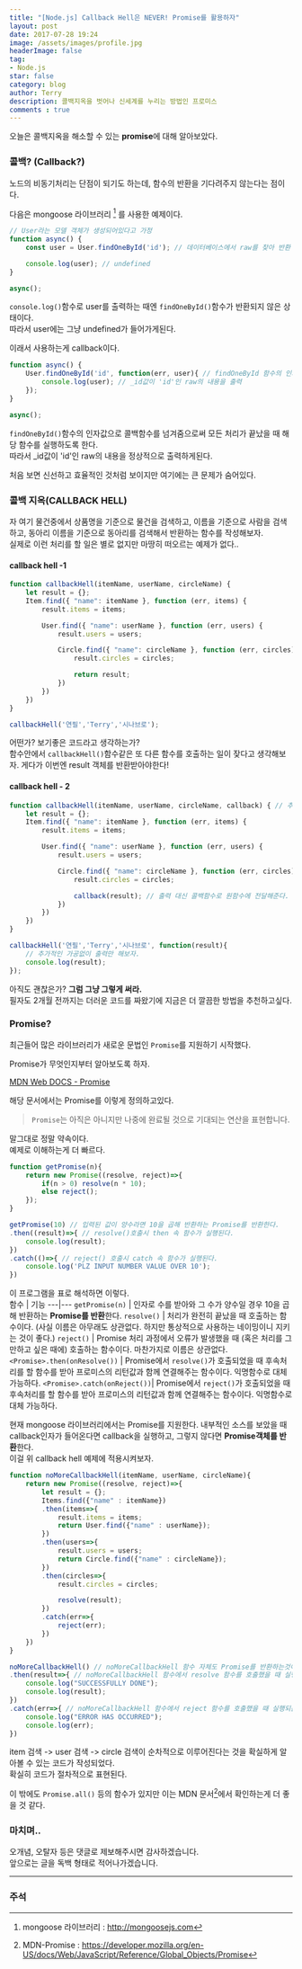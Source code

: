 ```yaml
---
title: "[Node.js] Callback Hell은 NEVER! Promise를 활용하자"
layout: post
date: 2017-07-28 19:24
image: /assets/images/profile.jpg
headerImage: false
tag:
- Node.js
star: false
category: blog
author: Terry
description: 콜백지옥을 벗어나 신세계를 누리는 방법인 프로미스
comments : true
---
```

오늘은 콜백지옥을 해소할 수 있는 **promise**에 대해 알아보았다.


### 콜백? (Callback?)
노드의 비동기처리는 단점이 되기도 하는데, 함수의 반환을 기다려주지 않는다는 점이다.  

다음은 mongoose 라이브러리 [^1] 를 사용한 예제이다.
```js
// User라는 모델 객체가 생성되어있다고 가정
function async() {
    const user = User.findOneById('id'); // 데이터베이스에서 raw를 찾아 반환

    console.log(user); // undefined
}

async();
```
`console.log()`함수로 user를 출력하는 때엔 `findOneById()`함수가 반환되지 않은 상태이다.  
따라서 user에는 그냥 undefined가 들어가게된다.

이래서 사용하는게 callback이다.
```js
function async() {
    User.findOneById('id', function(err, user){ // findOneById 함수의 인자로 모든 처리가 끝났을 때 실행할 함수(callback)를 전달
        console.log(user); // _id값이 'id'인 raw의 내용을 출력
    });
}

async();
```
`findOneById()`함수의 인자값으로 콜백함수를 넘겨줌으로써 모든 처리가 끝났을 때 해당 함수를 실행하도록 한다.  
따라서 _id값이 'id'인 raw의 내용을 정상적으로 출력하게된다.  

처음 보면 신선하고 효율적인 것처럼 보이지만 여기에는 큰 문제가 숨어있다.

### 콜백 지옥(CALLBACK HELL)
자 여기 물건중에서 상품명을 기준으로 물건을 검색하고, 이름을 기준으로 사람을 검색하고, 동아리 이름을 기준으로 동아리를 검색해서 반환하는 함수를 작성해보자.  
실제로 이런 처리를 할 일은 별로 없지만 마땅히 떠오르는 예제가 없다..  

#### callback hell -1
```js
function callbackHell(itemName, userName, circleName) {
    let result = {};
    Item.find({ "name": itemName }, function (err, items) {
        result.items = items;

        User.find({ "name": userName }, function (err, users) {
            result.users = users;

            Circle.find({ "name": circleName }, function (err, circles) {
                result.circles = circles;

                return result;
            })
        })
    })
}

callbackHell('연필','Terry','시나브로');
```
어떤가? 보기좋은 코드라고 생각하는가?  
함수안에서 `callbackHell()`함수같은 또 다른 함수를 호출하는 일이 잦다고 생각해보자. 게다가 이번엔 result 객체를 반환받아야한다!

#### callback hell - 2
```js
function callbackHell(itemName, userName, circleName, callback) { // 추가로 콜백함수를 받는다.
    let result = {};
    Item.find({ "name": itemName }, function (err, items) {
        result.items = items;

        User.find({ "name": userName }, function (err, users) {
            result.users = users;

            Circle.find({ "name": circleName }, function (err, circles) {
                result.circles = circles;

                callback(result); // 출력 대신 콜백함수로 원함수에 전달해준다.
            })
        })
    })
}

callbackHell('연필','Terry','시나브로', function(result){
    // 추가적인 가공없이 출력만 해보자.
    console.log(result);
});
```
아직도 괜찮은가? **그럼 그냥 그렇게 써라.**  
필자도 2개월 전까지는 더러운 코드를 짜왔기에 지금은 더 깔끔한 방법을 추천하고싶다.  

### Promise?
최근들어 많은 라이브러리가 새로운 문법인 `Promise`를 지원하기 시작했다.  
  
Promise가 무엇인지부터 알아보도록 하자.  

[MDN Web DOCS - Promise](https://developer.mozilla.org/en-US/docs/Web/JavaScript/Reference/Global_Objects/Promise)  

해당 문서에서는 Promise를 이렇게 정의하고있다.  
> `Promise`는 아직은 아니지만 나중에 완료될 것으로 기대되는 연산을 표현합니다.  
  
말그대로 정말 약속이다.  
예제로 이해하는게 더 빠르다.  

```js
function getPromise(n){
    return new Promise((resolve, reject)=>{
        if(n > 0) resolve(n * 10);
        else reject();
    });
}

getPromise(10) // 입력된 값이 양수라면 10을 곱해 반환하는 Promise를 반환한다.
.then((result)=>{ // resolve()호출시 then 속 함수가 실행된다.
    console.log(result);
})
.catch(()=>{ // reject() 호출시 catch 속 함수가 실행된다.
    console.log('PLZ INPUT NUMBER VALUE OVER 10');
})
```
이 프로그램을 표로 해석하면 이렇다.  
함수 | 기능
---|---
`getPromise(n)` | 인자로 수를 받아와 그 수가 양수일 경우 10을 곱해 반환하는 **Promise를 반환**한다.
`resolve()` |  처리가 완전히 끝났을 때 호출하는 함수이다. (사실 이름은 아무래도 상관없다. 하지만 통상적으로 사용하는 네이밍이니 지키는 것이 좋다.)
`reject()` | Promise 처리 과정에서 오류가 발생했을 때 (혹은 처리를 그만하고 싶은 때에) 호출하는 함수이다. 마찬가지로 이름은 상관없다.
`<Promise>.then(onResolve())` |  Promise에서 `resolve()`가 호출되었을 때 후속처리를 할 함수를 받아 프로미스의 리턴값과 함께 연결해주는 함수이다. 익명함수로 대체 가능하다.
`<Promise>.catch(onReject())`| Promise에서 `reject()`가 호출되었을 때 후속처리를 할 함수를 받아 프로미스의 리턴값과 함께 연결해주는 함수이다. 익명함수로 대체 가능하다.

현재 mongoose 라이브러리에서는 Promise를 지원한다. 내부적인 소스를 보았을 때 callback인자가 들어온다면 callback을 실행하고, 그렇지 않다면 **Promise객체를 반환**한다.  
이걸 위 callback hell 예제에 적용시켜보자.  

```js
function noMoreCallbackHell(itemName, userName, circleName){
    return new Promise((resolve, reject)=>{
        let result = {};
        Items.find({"name" : itemName})
        .then(items=>{
            result.items = items;
            return User.find({"name" : userName});
        })
        .then(users=>{
            result.users = users;
            return Circle.find({"name" : circleName});
        })
        .then(circles=>{
            result.circles = circles;

            resolve(result);
        })
        .catch(err=>{
            reject(err);
        })
    })
}

noMoreCallbackHell() // noMoreCallbackHell 함수 자체도 Promise를 반환하는것이다.
.then(result=>{ // noMoreCallbackHell 함수에서 resolve 함수를 호출했을 때 실행되는 구문이다.
    console.log("SUCCESSFULLY DONE");
    console.log(result);
})
.catch(err=>{ // noMoreCallbackHell 함수에서 reject 함수를 호출했을 때 실행되는 구문이다.
    console.log("ERROR HAS OCCURRED");
    console.log(err);
})
```

item 검색 -> user 검색 -> circle 검색이 순차적으로 이루어진다는 것을 확실하게 알아볼 수 있는 코드가 작성되었다.  
확실히 코드가 절차적으로 표현된다.  

이 밖에도 `Promise.all()` 등의 함수가 있지만 이는 MDN 문서[^2]에서 확인하는게 더 좋을 것 같다.

### 마치며..
오개념, 오탈자 등은 댓글로 제보해주시면 감사하겠습니다.  
앞으로는 글을 독백 형태로 적어나가겠습니다.  

---

### 주석
[^1]: mongoose 라이브러리 : <http://mongoosejs.com>  
[^2]: MDN-Promise : <https://developer.mozilla.org/en-US/docs/Web/JavaScript/Reference/Global_Objects/Promise>





